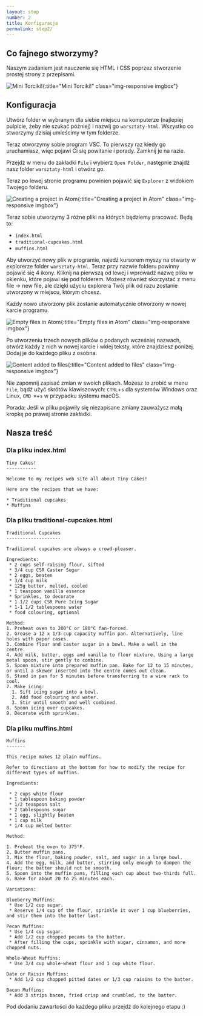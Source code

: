 ```yaml
---
layout: step
number: 2
title: Konfiguracja
permalink: step2/
---
```


## Co fajnego stworzymy?

Naszym zadaniem jest nauczenie się HTML i CSS poprzez stworzenie prostej strony z przepisami.

![Mini Torciki!](../assets/css-fixed-homepage.png){:title="Mini Torciki!" class="img-responsive imgbox"}

## Konfiguracja

Utwórz folder w wybranym dla siebie miejscu na komputerze (najlepiej pulpicie, żeby nie szukać później) i nazwij go `warsztaty-html`. Wszystko co stworzymy dzisiaj umieścimy w tym folderze.

Teraz otworzymy sobie program VSC. To pierwszy raz kiedy go uruchamiasz, więc pojawi Ci się powitanie i porady. Zamknij je na razie.

Przejdź w menu do zakładki `File` i wybierz `Open Folder`, następnie znajdź nasz folder `warsztaty-html` i otwórz go.

Teraz po lewej stronie programu powinien pojawić się `Explorer` z widokiem Twojego folderu.

![Creating a project in Atom](../assets/atom-blank.png){:title="Creating a project in Atom" class="img-responsive imgbox"}

Teraz sobie utworzymy 3 różne pliki na których będziemy pracować. Będą to:

 * `index.html`
 * `traditional-cupcakes.html`
 * `muffins.html`

Aby utworzyć nowy plik w programie, najedź kursorem myszy na otwarty w explorerze folder `warsztaty-html`. Teraz przy nazwie folderu powinny pojawić się 4 ikony. Kliknij na pierwszą od lewej i wprowadź nazwę pliku w okienku, które pojawi się pod folderem. Możesz również skorzystać z menu file -> new file, ale dzięki użyciu explorera Twój plik od razu zostanie utworzony w miejscu, którym chcesz.

Każdy nowo utworzony plik zostanie automatycznie otworzony w nowej karcie programu.

![Empty files in Atom](../assets/atom-empty-files.png){:title="Empty files in Atom" class="img-responsive imgbox"}


Po utworzeniu trzech nowych plików o podanych wcześniej nazwach, otwórz każdy z nich w nowej karcie i wklej teksty, które znajdziesz poniżej. Dodaj je do każdego pliku z osobna.

![Content added to files](../assets/atom-unformatted-files.png){:title="Content added to files" class="img-responsive imgbox"}

Nie zapomnij zapisać zmian w swoich plikach.  Możesz to zrobić w menu `File`, bądź użyć skrótów klawiszowych: `CTRL`+`s` dla systemów Windows oraz Linux, `CMD ⌘`+`s` w przypadku systemu macOS.  

Porada: Jeśli w pliku pojawiły się niezapisane zmiany zauważysz małą kropkę po prawej stronie zakładki.

## Nasza treść

### Dla pliku index.html

```
Tiny Cakes!
-----------

Welcome to my recipes web site all about Tiny Cakes!

Here are the recipes that we have:

* Traditional cupcakes
* Muffins
```

### Dla pliku traditional-cupcakes.html

```
Traditional Cupcakes
--------------------

Traditional cupcakes are always a crowd-pleaser.

Ingredients:
 * 2 cups self-raising flour, sifted
 * 3/4 cup CSR Caster Sugar
 * 2 eggs, beaten
 * 3/4 cup milk
 * 125g butter, melted, cooled
 * 1 teaspoon vanilla essence
 * Sprinkles, to decorate
 * 1 1/2 cups CSR Pure Icing Sugar
 * 1-1 1/2 tablespoons water
 * food colouring, optional

Method:
1. Preheat oven to 200°C or 180°C fan-forced.
2. Grease a 12 x 1/3-cup capacity muffin pan. Alternatively, line holes with paper cases.
3. Combine flour and caster sugar in a bowl. Make a well in the centre.
4. Add milk, butter, eggs and vanilla to flour mixture. Using a large metal spoon, stir gently to combine.
5. Spoon mixture into prepared muffin pan. Bake for 12 to 15 minutes, or until a skewer inserted into the centre comes out clean.
6. Stand in pan for 5 minutes before transferring to a wire rack to cool.
7. Make icing:
  1. Sift icing sugar into a bowl.
  2. Add food colouring and water.
  3. Stir until smooth and well combined.
8. Spoon icing over cupcakes.
9. Decorate with sprinkles.
```

### Dla pliku muffins.html

```
Muffins
-------

This recipe makes 12 plain muffins.  

Refer to directions at the bottom for how to modify the recipe for different types of muffins.

Ingredients:

 * 2 cups white flour
 * 1 tablespoon baking powder
 * 1/2 teaspoon salt
 * 2 tablespoons sugar
 * 1 egg, slightly beaten
 * 1 cup milk
 * 1/4 cup melted butter

Method:

1. Preheat the oven to 375°F.
2. Butter muffin pans.
3. Mix the flour, baking powder, salt, and sugar in a large bowl.
4. Add the egg, milk, and butter, stirring only enough to dampen the flour; the batter should not be smooth.
5. Spoon into the muffin pans, filling each cup about two-thirds full.
6. Bake for about 20 to 25 minutes each.

Variations:

Blueberry Muffins:
 * Use 1/2 cup sugar.
 * Reserve 1/4 cup of the flour, sprinkle it over 1 cup blueberries, and stir them into the batter last.

Pecan Muffins:
 * Use 1/4 cup sugar.
 * Add 1/2 cup chopped pecans to the batter.
 * After filling the cups, sprinkle with sugar, cinnamon, and more chopped nuts.

Whole-Wheat Muffins:
 * Use 3/4 cup whole-wheat flour and 1 cup white flour.

Date or Raisin Muffins:
 * Add 1/2 cup chopped pitted dates or 1/3 cup raisins to the batter.

Bacon Muffins:
 * Add 3 strips bacon, fried crisp and crumbled, to the batter.
```

Pod dodaniu zawartości do każdego pliku przejdź do kolejnego etapu :)
